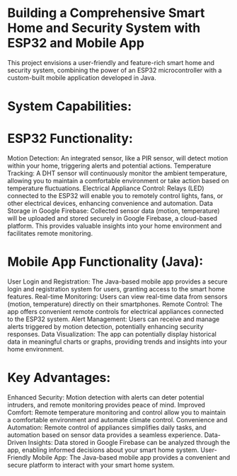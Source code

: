 # Building a Comprehensive Smart Home and Security System with ESP32 and Mobile App
This project envisions a user-friendly and feature-rich smart home and security system, combining the power of an ESP32 microcontroller with a custom-built mobile application developed in Java.

# System Capabilities:

# ESP32 Functionality:
Motion Detection: An integrated sensor, like a PIR sensor, will detect motion within your home, triggering alerts and potential actions.
Temperature Tracking: A DHT sensor will continuously monitor the ambient temperature, allowing you to maintain a comfortable environment or take action based on temperature fluctuations.
Electrical Appliance Control: Relays (LED) connected to the ESP32 will enable you to remotely control lights, fans, or other electrical devices, enhancing convenience and automation.
Data Storage in Google Firebase: Collected sensor data (motion, temperature) will be uploaded and stored securely in Google Firebase, a cloud-based platform. This provides valuable insights into your home environment and facilitates remote monitoring.

# Mobile App Functionality (Java):
User Login and Registration: The Java-based mobile app provides a secure login and registration system for users, granting access to the smart home features.
Real-time Monitoring: Users can view real-time data from sensors (motion, temperature) directly on their smartphones.
Remote Control: The app offers convenient remote controls for electrical appliances connected to the ESP32 system.
Alert Management: Users can receive and manage alerts triggered by motion detection, potentially enhancing security responses.
Data Visualization: The app can potentially display historical data in meaningful charts or graphs, providing trends and insights into your home environment.

# Key Advantages:
Enhanced Security: Motion detection with alerts can deter potential intruders, and remote monitoring provides peace of mind.
Improved Comfort: Remote temperature monitoring and control allow you to maintain a comfortable environment and automate climate control.
Convenience and Automation: Remote control of appliances simplifies daily tasks, and automation based on sensor data provides a seamless experience.
Data-Driven Insights: Data stored in Google Firebase can be analyzed through the app, enabling informed decisions about your smart home system.
User-Friendly Mobile App: The Java-based mobile app provides a convenient and secure platform to interact with your smart home system.
